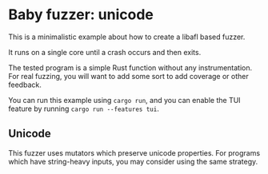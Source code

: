 # Baby fuzzer: unicode

This is a minimalistic example about how to create a libafl based fuzzer.

It runs on a single core until a crash occurs and then exits.

The tested program is a simple Rust function without any instrumentation.
For real fuzzing, you will want to add some sort to add coverage or other feedback.

You can run this example using `cargo run`, and you can enable the TUI feature by running `cargo run --features tui`.

## Unicode

This fuzzer uses mutators which preserve unicode properties. For programs which have string-heavy inputs, you may
consider using the same strategy.